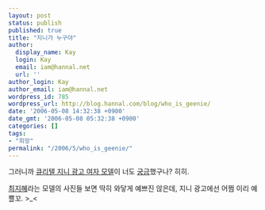 ```yaml
---
layout: post
status: publish
published: true
title: "지니가 누구야"
author:
  display_name: Kay
  login: Kay
  email: iam@hannal.net
  url: ''
author_login: Kay
author_email: iam@hannal.net
wordpress_id: 785
wordpress_url: http://blog.hannal.com/blog/who_is_geenie/
date: '2006-05-08 14:32:38 +0900'
date_gmt: '2006-05-08 05:32:38 +0900'
categories: []
tags:
- "희망"
permalink: "/2006/5/who_is_geenie/"
---
```

<p>그러니까 <a href="http://kin.naver.com/ing/detail.php?d1id=3&dir_id=30404&eid=cwTOx3W0bQWNNe7FlXSuJqmSkktosVjH">큐리텔 지니 광고 여자 모델</a>이 너도 <a href="http://kin.naver.com/search.naver?where=ns_all&query=%C5%A5%B8%AE%C5%DA+%C1%F6%B4%CF+%BF%A9%C0%DA+%B8%F0%B5%A8">궁금</a>했구나? 히히.</p>
<p><a href="http://people.naver.com/search/people_detail.nhn?frompage=nx_people&id=4075">최지혜</a>라는 모델의 사진들 보면 딱히 와닿게 예쁘진 않은데, 지니 광고에선 어쩜 이리 예쁠꼬. >_<</p>
